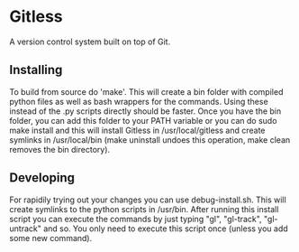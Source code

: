 Gitless
=======

A version control system built on top of Git.


Installing
----------

To build from source do 'make'. This will create a bin folder with compiled
python files as well as bash wrappers for the commands. Using these instead of
the .py scripts directly should be faster. Once you have the bin folder, you
can add this folder to your PATH variable or you can do sudo make install and
this will install Gitless in /usr/local/gitless and create symlinks in
/usr/local/bin (make uninstall undoes this operation, make clean removes the
bin directory).


Developing
----------

For rapidily trying out your changes you can use debug-install.sh. This will
create symlinks to the python scripts in /usr/bin. After running this install
script you can execute the commands by just typing "gl", "gl-track",
"gl-untrack" and so. You only need to execute this script once (unless you add
some new command).
